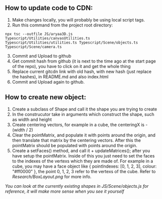 ## How to update code to CDN:
1. Make changes locally, you will probably be using local script tags.
2. Run this command from the project root directory: 
```
npx tsc --outfile JS/aryaa3D.js Typescript/Utilities/canvasUtilities.ts Typescript/Utilities/utilities.ts Typescript/Scene/objects.ts Typescript/Scene/camera.ts
```
3. Commit and Upload to github
4. Get commit hash from github (it is next to the time ago at the start page of the repo), you have to click on it and get the whole thing
5. Replace current gitcdn link with old hash, with new hash (just replace the hashes), in README.md and also index.html
6. Commit and Upload again to github. 

## How to create new object:
1. Create a subclass of Shape and call it the shape you are trying to create
2. In the construcutor take in arguments which construct the shape, such as width and height
3. Create centering vectors, for example in a cube, the centeringX is -(width / 2)
4. Clear the pointMatrix, and populate it with points around the origin, and then translate that matrix by the centering vectors. After this the pointMatrix should be populated with points around the origin.
5. Create a setFaces() method, and call it + updateMatrices(); after you have setup the pointMatrix. Inside of this you just need to set the faces to the indexes of the vertexs which they are made of. For example in a cube, you may have a face object like { pointIndexes: [0, 1, 2, 3], colour: "#ff0000" }, the point 0, 1, 2, 3 refer to the vertexs of the cube. Refer to *Research/BoxLayout.png* for more info.

*You can look at the currently existing shapes in JS/Scene/objects.js for reference, it will make more sense when you see it yourself*